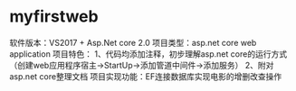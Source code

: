 # myfirstweb

软件版本：VS2017 + Asp.Net core 2.0
项目类型：asp.net core web application
项目特色：
1、代码均添加注释，初步理解asp.net core的运行方式（创建web应用程序宿主->StartUp->添加管道中间件->添加服务）
2、附对asp.net core整理文档
项目实现功能：EF连接数据库实现电影的增删改查操作
 
